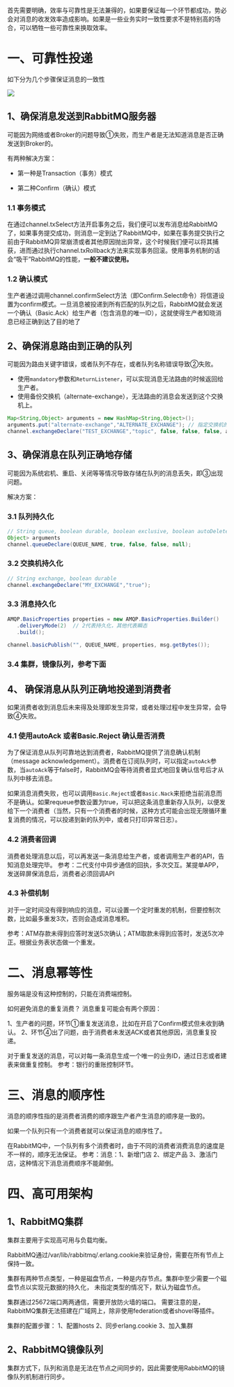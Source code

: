 ​	首先需要明确，效率与可靠性是无法兼得的，如果要保证每一个环节都成功，势必会对消息的收发效率造成影响。如果是一些业务实时一致性要求不是特别高的场合，可以牺牲一些可靠性来换取效率。

# 一、可靠性投递

如下分为几个步骤保证消息的一致性

![](http://ww1.sinaimg.cn/large/b8a27c2fgy1g24q17zb6oj20im08gwff.jpg)

## 1、确保消息发送到RabbitMQ服务器

​	可能因为网络或者Broker的问题导致①失败，而生产者是无法知道消息是否正确发送到Broker的。

有两种解决方案：

- 第一种是Transaction（事务）模式

- 第二种Confirm（确认）模式

### 1.1 事务模式

​	在通过channel.txSelect方法开启事务之后，我们便可以发布消息给RabbitMQ了，如果事务提交成功，则消息一定到达了RabbitMQ中，如果在事务提交执行之前由于RabbitMQ异常崩溃或者其他原因抛出异常，这个时候我们便可以将其捕获，进而通过执行channel.txRollback方法来实现事务回滚。使用事务机制的话会“吸干”RabbitMQ的性能，**一般不建议使用。**

### 1.2 确认模式

​	生产者通过调用channel.confirmSelect方法（即Confirm.Select命令）将信道设置为confirm模式。一旦消息被投递到所有匹配的队列之后，RabbitMQ就会发送一个确认（Basic.Ack）给生产者（包含消息的唯一ID），这就使得生产者知晓消息已经正确到达了目的地了

## 2、确保消息路由到正确的队列

​	可能因为路由关键字错误，或者队列不存在，或者队列名称错误导致②失败。

- 使用`mandatory`参数和`ReturnListener`，可以实现消息无法路由的时候返回给生产者。
- 使用备份交换机（alternate-exchange），无法路由的消息会发送到这个交换机上。

```java
Map<String,Object> arguments = new HashMap<String,Object>();
arguments.put("alternate-exchange","ALTERNATE_EXCHANGE"); // 指定交换机的备份交换机
channel.exchangeDeclare("TEST_EXCHANGE","topic", false, false, false, arguments);
```

## 3、确保消息在队列正确地存储

​	可能因为系统宕机、重启、关闭等等情况导致存储在队列的消息丢失，即③出现问题。

解决方案：

### 3.1 队列持久化

```java
// String queue, boolean durable, boolean exclusive, boolean autoDelete, Map<String,
Object> arguments
channel.queueDeclare(QUEUE_NAME, true, false, false, null);
```

### 3.2 交换机持久化

```java
// String exchange, boolean durable
channel.exchangeDeclare("MY_EXCHANGE","true");
```

### 3.3 消息持久化

```java
AMQP.BasicProperties properties = new AMQP.BasicProperties.Builder()
   .deliveryMode(2)  // 2代表持久化，其他代表瞬态
   .build();
   
channel.basicPublish("", QUEUE_NAME, properties, msg.getBytes());
```

### 3.4 集群，镜像队列，参考下面

## 4、 确保消息从队列正确地投递到消费者

​	如果消费者收到消息后未来得及处理即发生异常，或者处理过程中发生异常，会导致④失败。

### 4.1 使用autoAck 或者Basic.Reject 确认是否消费

​	为了保证消息从队列可靠地达到消费者，RabbitMQ提供了消息确认机制（message acknowledgement）。消费者在订阅队列时，可以指定`autoAck`参数，当`autoAck`等于false时，RabbitMQ会等待消费者显式地回复确认信号后才从队列中移去消息。

​	如果消息消费失败，也可以调用`Basic.Reject`或者`Basic.Nack`来拒绝当前消息而不是确认。如果requeue参数设置为true，可以把这条消息重新存入队列，以便发给下一个消费者（当然，只有一个消费者的时候，这种方式可能会出现无限循环重复消费的情况，可以投递到新的队列中，或者只打印异常日志）。

### 4.2 消费者回调

​	消费者处理消息以后，可以再发送一条消息给生产者，或者调用生产者的API，告知消息处理完毕。
参考：二代支付中异步通信的回执，多次交互。某提单APP，发送碎屏保消息后，消费者必须回调API

### 4.3 补偿机制

​	对于一定时间没有得到响应的消息，可以设置一个定时重发的机制，但要控制次数，比如最多重发3次，否则会造成消息堆积。

​	参考：ATM存款未得到应答时发送5次确认；ATM取款未得到应答时，发送5次冲正。根据业务表状态做一个重发。



# 二、消息幂等性
服务端是没有这种控制的，只能在消费端控制。

如何避免消息的重复消费？
消息重复可能会有两个原因：

1、生产者的问题，环节①重复发送消息，比如在开启了Confirm模式但未收到确认。
2、环节④出了问题，由于消费者未发送ACK或者其他原因，消息重复投递。

​	对于重复发送的消息，可以对每一条消息生成一个唯一的业务ID，通过日志或者建表来做重复控制。
参考：银行的重账控制环节。



# 三、消息的顺序性
消息的顺序性指的是消费者消费的顺序跟生产者产生消息的顺序是一致的。

如果一个队列只有一个消费者就可以保证消息的顺序性了。

在RabbitMQ中，一个队列有多个消费者时，由于不同的消费者消费消息的速度是不一样的，顺序无法保证。
参考：消息：1、新增门店 2、绑定产品 3、激活门店，这种情况下消息消费顺序不能颠倒。



# 四、高可用架构

## 1、RabbitMQ集群

集群主要用于实现高可用与负载均衡。

RabbitMQ通过/var/lib/rabbitmq/.erlang.cookie来验证身份，需要在所有节点上保持一致。

集群有两种节点类型，一种是磁盘节点，一种是内存节点。集群中至少需要一个磁盘节点以实现元数据的持久化，
未指定类型的情况下，默认为磁盘节点。

集群通过25672端口两两通信，需要开放防火墙的端口。
需要注意的是，RabbitMQ集群无法搭建在广域网上，除非使用federation或者shovel等插件。

集群的配置步骤：
1、配置hosts
2、同步erlang.cookie
3、加入集群



## 2、RabbitMQ镜像队列

集群方式下，队列和消息是无法在节点之间同步的，因此需要使用RabbitMQ的镜像队列机制进行同步。